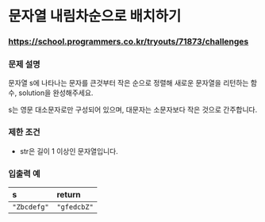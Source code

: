# 문자열 내림차순으로 배치하기

### https://school.programmers.co.kr/tryouts/71873/challenges

### 문제 설명

문자열 s에 나타나는 문자를 큰것부터 작은 순으로 정렬해 새로운 문자열을 리턴하는 함수, solution을 완성해주세요.

s는 영문 대소문자로만 구성되어 있으며, 대문자는 소문자보다 작은 것으로 간주합니다.

### 제한 조건

-   str은 길이 1 이상인 문자열입니다.

### 입출력 예

| s           | return      |
| :---------- | :---------- |
| `"Zbcdefg"` | `"gfedcbZ"` |
